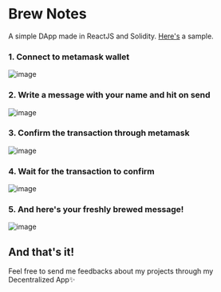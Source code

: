 # Brew Notes
A simple DApp made in ReactJS and Solidity. [Here's](https://richasnotesbrewery.netlify.app/) a sample.

### 1. Connect to metamask wallet
![image](https://github.com/richk21/DApp/assets/64418209/682310b0-e51b-45b4-8aaf-169d3e9efb60)

### 2. Write a message with your name and hit on send
![image](https://github.com/richk21/DApp/assets/64418209/651828b4-ecf1-4c2d-a987-d4c80e4450c7)

### 3. Confirm the transaction through metamask
![image](https://github.com/richk21/DApp/assets/64418209/068bcf98-5396-4983-bc8a-96dcdbe1c590)

### 4. Wait for the transaction to confirm
![image](https://github.com/richk21/DApp/assets/64418209/a4e76be1-c96c-457e-8107-500fdc4b80c6)

### 5. And here's your freshly brewed message!
![image](https://github.com/richk21/DApp/assets/64418209/b7fc9988-13b9-432a-ba2d-2e867cafa657)

## And that's it!
Feel free to send me feedbacks about my projects through my Decentralized App✨
